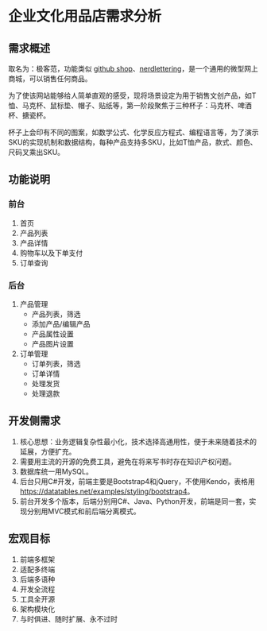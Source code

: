 # 企业文化用品店需求分析

## 需求概述

取名为：极客范，功能类似 [github shop](https://github.myshopify.com/)、[nerdlettering](https://nerdlettering.com/)，是一个通用的微型网上商城，可以销售任何商品。

为了使该网站能够给人简单直观的感受，现将场景设定为用于销售文创产品，如T恤、马克杯、鼠标垫、帽子、贴纸等，第一阶段聚焦于三种杯子：马克杯、啤酒杯、搪瓷杯。

杯子上会印有不同的图案，如数学公式、化学反应方程式、编程语言等，为了演示SKU的实现机制和数据结构，每种产品支持多SKU，比如T恤产品，款式、颜色、尺码叉乘出SKU。

## 功能说明

### 前台

1. 首页
1. 产品列表
1. 产品详情
1. 购物车以及下单支付
1. 订单查询

### 后台

1. 产品管理
   - 产品列表，筛选
   - 添加产品/编辑产品
   - 产品属性设置
   - 产品图片设置
1. 订单管理
   - 订单列表，筛选
   - 订单详情
   - 处理发货
   - 处理退款

## 开发侧需求

1. 核心思想：业务逻辑复杂性最小化，技术选择高通用性，便于未来随着技术的延展，方便扩充。
2. 需要用主流的开源的免费工具，避免在将来写书时存在知识产权问题。
3. 数据库统一用MySQL。
4. 后台只用C#开发，前端主要是Bootstrap4和jQuery，不使用Kendo，表格用<https://datatables.net/examples/styling/bootstrap4>。
5. 前台开发多个版本，后端分别用C#、Java、Python开发，前端是同一套，实现分别用MVC模式和前后端分离模式。

## 宏观目标

1. 前端多框架
2. 适配多终端
3. 后端多语种
4. 开发全流程
5. 工具全开源
6. 架构模块化
7. 与时俱进、随时扩展、永不过时
